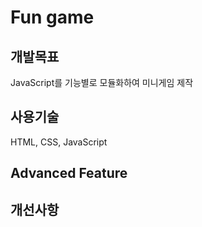 # Fun game

[Demo]: https://wjdghks95.github.io/Study/Projects/Fun%20game/index.html

## 개발목표
JavaScript를 기능별로 모듈화하여 미니게임 제작

## 사용기술
HTML, CSS, JavaScript

## Advanced Feature

## 개선사항
